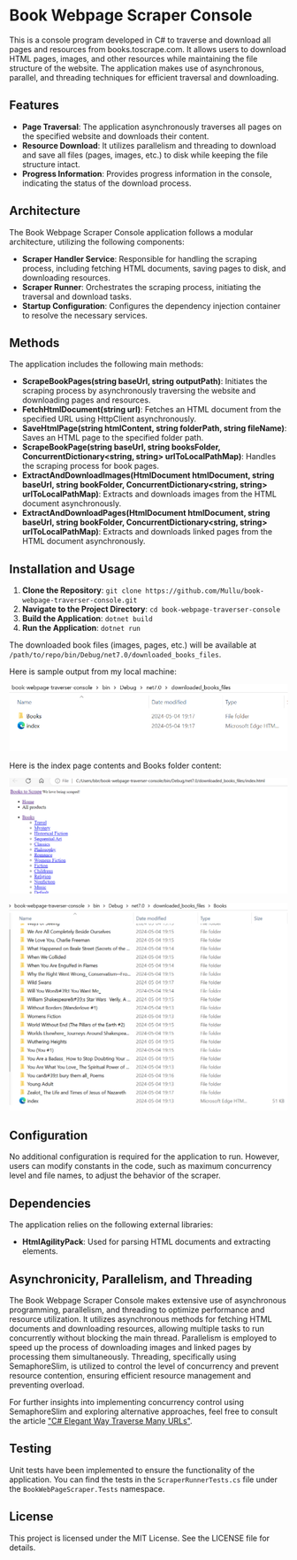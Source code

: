 # Book Webpage Scraper Console

This is a console program developed in C# to traverse and download all pages and resources from books.toscrape.com. It allows users to download HTML pages, images, and other resources while maintaining the file structure of the website. The application makes use of asynchronous, parallel, and threading techniques for efficient traversal and downloading.

## Features

- **Page Traversal**: The application asynchronously traverses all pages on the specified website and downloads their content.
- **Resource Download**: It utilizes parallelism and threading to download and save all files (pages, images, etc.) to disk while keeping the file structure intact.
- **Progress Information**: Provides progress information in the console, indicating the status of the download process.

## Architecture

The Book Webpage Scraper Console application follows a modular architecture, utilizing the following components:

- **Scraper Handler Service**: Responsible for handling the scraping process, including fetching HTML documents, saving pages to disk, and downloading resources.
- **Scraper Runner**: Orchestrates the scraping process, initiating the traversal and download tasks.
- **Startup Configuration**: Configures the dependency injection container to resolve the necessary services.

## Methods

The application includes the following main methods:

- **ScrapeBookPages(string baseUrl, string outputPath)**: Initiates the scraping process by asynchronously traversing the website and downloading pages and resources.
- **FetchHtmlDocument(string url)**: Fetches an HTML document from the specified URL using HttpClient asynchronously.
- **SaveHtmlPage(string htmlContent, string folderPath, string fileName)**: Saves an HTML page to the specified folder path.
- **ScrapeBookPage(string baseUrl, string booksFolder, ConcurrentDictionary<string, string> urlToLocalPathMap)**: Handles the scraping process for book pages.
- **ExtractAndDownloadImages(HtmlDocument htmlDocument, string baseUrl, string bookFolder, ConcurrentDictionary<string, string> urlToLocalPathMap)**: Extracts and downloads images from the HTML document asynchronously.
- **ExtractAndDownloadPages(HtmlDocument htmlDocument, string baseUrl, string bookFolder, ConcurrentDictionary<string, string> urlToLocalPathMap)**: Extracts and downloads linked pages from the HTML document asynchronously.

## Installation and Usage

1. **Clone the Repository**: `git clone https://github.com/Mullu/book-webpage-traverser-console.git`
2. **Navigate to the Project Directory**: `cd book-webpage-traverser-console`
3. **Build the Application**: `dotnet build`
4. **Run the Application**: `dotnet run`

The downloaded book files (images, pages, etc.) will be available at `/path/to/repo/bin/Debug/net7.0/downloaded_books_files`.

Here is sample output from my local machine:

![alt text](downloadedBookFiles.png)

Here is the index page contents and Books folder content:

![alt text](index.png)

![alt text](booksImageAndPages.png)

## Configuration

No additional configuration is required for the application to run. However, users can modify constants in the code, such as maximum concurrency level and file names, to adjust the behavior of the scraper.

## Dependencies

The application relies on the following external libraries:

- **HtmlAgilityPack**: Used for parsing HTML documents and extracting elements.

## Asynchronicity, Parallelism, and Threading

The Book Webpage Scraper Console makes extensive use of asynchronous programming, parallelism, and threading to optimize performance and resource utilization. It utilizes asynchronous methods for fetching HTML documents and downloading resources, allowing multiple tasks to run concurrently without blocking the main thread. Parallelism is employed to speed up the process of downloading images and linked pages by processing them simultaneously. Threading, specifically using SemaphoreSlim, is utilized to control the level of concurrency and prevent resource contention, ensuring efficient resource management and preventing overload.

For further insights into implementing concurrency control using SemaphoreSlim and exploring alternative approaches, feel free to consult the article ["C# Elegant Way Traverse Many URLs"](https://learn.microsoft.com/en-us/answers/questions/1055027/c-elegant-way-traverse-many-urls.html).

## Testing

Unit tests have been implemented to ensure the functionality of the application. You can find the tests in the `ScraperRunnerTests.cs` file under the `BookWebPageScraper.Tests` namespace.

## License

This project is licensed under the MIT License. See the LICENSE file for details.
